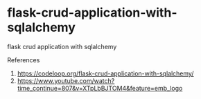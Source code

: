 # flask-crud-application-with-sqlalchemy
flask crud application with sqlalchemy

References 
1. https://codeloop.org/flask-crud-application-with-sqlalchemy/
2. https://www.youtube.com/watch?time_continue=807&v=XTpLbBJTOM4&feature=emb_logo
